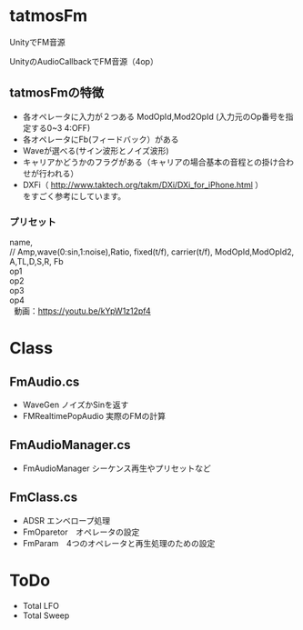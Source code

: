 # tatmosFm
UnityでFM音源  
  
UnityのAudioCallbackでFM音源（4op）  
  
## tatmosFmの特徴  
- 各オペレータに入力が２つある ModOpId,Mod2OpId  (入力元のOp番号を指定する0~3 4:OFF)
- 各オペレータにFb(フィードバック）がある  
- Waveが選べる(サイン波形とノイズ波形)  
- キャリアかどうかのフラグがある（キャリアの場合基本の音程との掛け合わせが行われる）  
- DXFi（ http://www.taktech.org/takm/DXi/DXi_for_iPhone.html ）  
をすごく参考にしています。  

### プリセット  
name,   
//    Amp,wave(0:sin,1:noise),Ratio, fixed(t/f), carrier(t/f), ModOpId,ModOpId2, A,TL,D,S,R, Fb  
op1  
op2  
op3  
op4  
  
動画：https://youtu.be/kYpW1z12pf4  

# Class

## FmAudio.cs
- WaveGen ノイズかSinを返す
- FMRealtimePopAudio 実際のFMの計算

## FmAudioManager.cs
- FmAudioManager シーケンス再生やプリセットなど

## FmClass.cs
- ADSR エンベロープ処理
- FmOparetor　オペレータの設定
- FmParam　4つのオペレータと再生処理のための設定

# ToDo
- Total LFO
- Total Sweep
